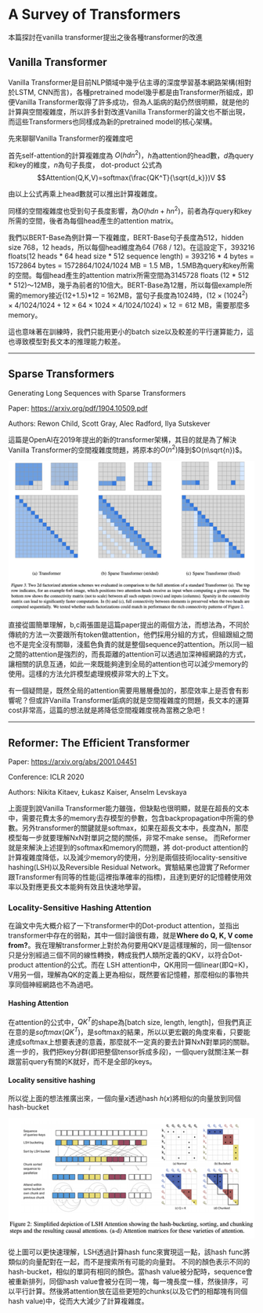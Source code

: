 # A Survey of Transformers
本篇探討在vanilla transformer提出之後各種transformer的改進

## Vanilla Transformer


Vanilla Transformer是目前NLP領域中幾乎佔主導的深度學習基本網路架構(相對於LSTM, CNN而言)，各種pretrained model幾乎都是由Transformer所組成，即便Vanilla Transformer取得了許多成功，但為人詬病的點仍然很明顯，就是他的計算與空間複雜度，所以許多針對改進Vanilla Transformer的論文也不斷出現，而這些Transformers也同樣成為新的pretrained model的核心架構。

先來聊聊Vanilla Transformer的複雜度吧

首先self-attention的計算複雜度為 $O(hdn^2)$，$h$為attention的head數，$d$為query和key的維度，$n$為句子長度， dot-product 公式為
$$Attention(Q,K,V)=softmax(\frac{QK^T}{\sqrt{d_k}})V $$

由以上公式再乘上head數就可以推出計算複雜度。

同樣的空間複雜度也受到句子長度影響，為$O(hdn+hn^2)$，前者為存query和key所需的空間，後者為每個head產生的attention matrix。

我們以BERT-Base為例計算一下複雜度，BERT-Base句子長度為512，hidden size 768，12 heads，所以每個head維度為64 (768 / 12)。在這設定下，393216 floats(12 heads * 64 head size * 512 sequence length) = 393216 * 4 bytes = 1572864 bytes = 1572864/1024/1024 MB = 1.5 MB，1.5MB為query和key所需的空間。每個head產生的attention matrix所需空間為3145728 floats (12 * 512 * 512)～12MB，幾乎為前者的10倍大。BERT-Base為12層，所以每個example所需的memory接近(12+1.5)*12 = 162MB，當句子長度為1024時，$(12\times(1024^2)\times4/1024/1024+12\times64\times1024\times4/1024/1024)\times12 = 612$ MB，需要那麼多memory。

這也意味著在訓練時，我們只能用更小的batch size以及較差的平行運算能力，這也導致模型對長文本的推理能力較差。

---

## Sparse Transformers

Generating Long Sequences with Sparse Transformers

Paper: https://arxiv.org/pdf/1904.10509.pdf

Authors: Rewon Child, Scott Gray, Alec Radford, Ilya Sutskever 

這篇是OpenAI在2019年提出的新的transformer架構，其目的就是為了解決Vanilla Transformer的空間複雜度問題，將原本的$O(n^2)$降到$O(n\sqrt{n})$。

![](img1.png)

直接從圖簡單理解，b,c兩張圖是這篇paper提出的兩個方法，而想法為，不同於傳統的方法一次要跟所有token做attention，他們採用分組的方式，但組跟組之間也不是完全沒有關聯，淺藍色負責的就是整個sequence的attention。所以同一組之間的attention是強烈的，而長距離的attention可以透過加深神經網路的方式，讓相關的訊息互通，如此一來既能夠達到全局的attention也可以減少memory的使用。這樣的方法允許模型處理規模非常大的上下文。

有一個疑問是，既然全局的attention需要用層層疊加的，那麼效率上是否會有影響呢？但或許Vanilla Transformer詬病的就是空間複雜度的問題，長文本的運算cost非常高，這篇的想法就是將降低空間複雜度視為當務之急吧！

---

## Reformer: The Efficient Transformer

Paper: https://arxiv.org/abs/2001.04451

Conference: ICLR 2020

Authors: Nikita Kitaev, Łukasz Kaiser, Anselm Levskaya

上面提到說Vanilla Transformer能力雖強，但缺點也很明顯，就是在超長的文本中，需要花費太多的memory去存模型的參數，包含backpropagation中所需的參數。另外transformer的關鍵就是softmax，如果在超長文本中，長度為N，那麼模型每一步就要理解NxN對單詞之間的關係，非常不make sense。
而Reformer就是來解決上述提到的softmax和memory的問題，將 dot-product attention的計算複雜度降低，以及減少memory的使用，分別是兩個技術locality-sensitive hashing(LSH)以及Reversible Residual Network。實驗結果也證實了Reformer跟Transformer有同等的性能(這裡指準確率的指標)，且達到更好的記憶體使用效率以及對應更長文本能夠有效且快速地學習。

###  Locality-Sensitive Hashing Attention

在論文中先大概介紹了一下transformer中的Dot-product attention，並指出transformer中存在的弱點，其中一個討論很有趣，就是**Where do Q, K, V come from?**。我在理解transformer上對於為何要用QKV是這樣理解的，同一個tensor只是分別經過三個不同的線性轉換，轉成我們人類所定義的QKV，以符合Dot-product attention的公式。而在 LSH attention中，QK用同一個linear(即Q=K)，V用另一個，理解為QK的定義上更為相似，既然要省記憶體，那麼相似的事物共享同個神經網路也不為過吧。

#### Hashing Attention
在attention的公式中，$QK^T$的shape為[batch size, length, length]，但我們真正在意的是$softmax(QK^T)$，是softmax的結果，所以以更宏觀的角度來看，只要能達成softmax上想要表達的意義，那麼就不一定真的要去計算NxN對單詞的關聯。進一步的，我們把key分群(即把整個tensor拆成多段)，一個query就關注某一群跟當前query有關的K就好，而不是全部的keys。


#### Locality sensitive hashing
所以從上面的想法推廣出來，一個向量$x$透過hash $h(x)$將相似的向量放到同個hash-bucket

![](img2.png)

從上圖可以更快速理解，LSH透過計算hash func來實現這一點，該hash func將類似的向量配對在一起，而不是搜索所有可能的向量對。
不同的顏色表示不同的hash-bucket，相似的單詞有相同的顏色。當hash value被分配時，sequence會被重新排列，同個hash value會被分在同一塊，每一塊長度一樣，然後排序，可以平行計算。然後將attention放在這些更短的chunks(以及它們的相鄰塊有同個hash value)中，從而大大減少了計算複雜度。

